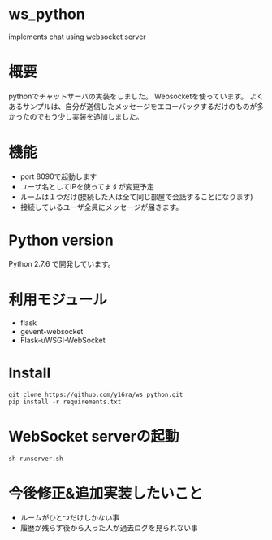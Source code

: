 ws_python
=========
implements chat using websocket server

# 概要
pythonでチャットサーバの実装をしました。
Websocketを使っています。
よくあるサンプルは、自分が送信したメッセージをエコーバックするだけのものが多かったのでもう少し実装を追加しました。

# 機能
* port 8090で起動します
* ユーザ名としてIPを使ってますが変更予定
* ルームは１つだけ(接続した人は全て同じ部屋で会話することになります)
* 接続しているユーザ全員にメッセージが届きます。

# Python version
Python 2.7.6 で開発しています。

# 利用モジュール
* flask
* gevent-websocket
* Flask-uWSGI-WebSocket

# Install
```
git clone https://github.com/y16ra/ws_python.git
pip install -r requirements.txt
```
# WebSocket serverの起動
```
sh runserver.sh
```

# 今後修正&追加実装したいこと
* ルームがひとつだけしかない事
* 履歴が残らず後から入った人が過去ログを見られない事

